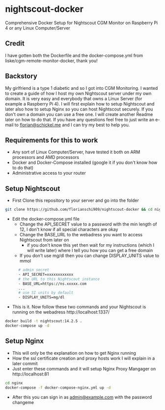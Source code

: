 # nightscout-docker
Comprehensive Docker Setup for Nightscout CGM Monitor on Raspberry Pi 4 or any Linux Computer/Server

## Credit
I have gotten both the Dockerfile and the docker-compose.yml from liske/cgm-remote-monitor-docker, thank you!

## Backstory
My girlfriend is a type 1 diabetic and so I got into CGM Monitoring.
I wanted to create a guide of how I host my own Nightscout server under my own domain.
It is very easy and everybody that owns a Linux Server (for example a Raspberry Pi 4).
I will first explain how to setup Nightscout and later also how to setup Nginx so you can host Nightscout securely. If you don't own a domain you can use a free one. I will create another Readme later on how to do that. If you have any questions feel free to just write an e-mail to florian@schickel.me and I can try my best to help you.

## Requirements for this to work

* Any sort of Linux Computer/Server, have tested it both on ARM processors and AMD processors
* Docker and Docker-Compose installed (google it if you don't know how to do that)
* Administrative access to your router

## Setup Nightscout

* First Clone this repository to your server and go into the folder
```sh
git clone https://github.com/florianschi909/nightscout-docker && cd nightscout-docker
```
* Edit the docker-compose.yml file
    * Change the API_SECRET value to a password with the min length of 12, I don't know if all special characters are okay
    * Change the BASE_URL to the webadress you want to access Nightscout from later on 
        * if you don't know this yet then wait for my instructions (which I will write later) where I tell you how you can get a free domain
    * If you don't use mg/dl then you can change DISPLAY_UNITS value to mmol
```Dockerfile
      # admin secret
      - API_SECRET=xxxxxxxxxxxx
      # the URL to this Nightscout instance
      - BASE_URL=https://ns.xxxxx.com
      ...
      # use SI units by default
      - DISPLAY_UNITS=mg/dl
```
* This is it. Now follow these two commands and your Nightscout is running on the webadress http://localhost:1337/
```sh
docker build -t nightscout:14.2.5 .
docker-compose up -d
```

## Setup Nginx

* This will only be the explanation on how to get Nginx running
* How the ssl certificate creation and proxy hosts work I will explain in a later commit
* Just enter these commands and it will setup Nginx Proxy Mangager on http://localhost:81
```sh
cd nginx
docker-compose -f docker-compose-nginx.yml up -d
```
* After this you can sign in as admin@example.com with the password changeme